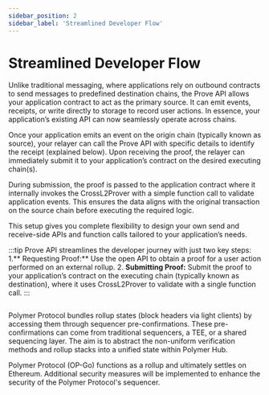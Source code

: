 ```yaml
---
sidebar_position: 2
sidebar_label: 'Streamlined Developer Flow'
---
```


# Streamlined Developer Flow
Unlike traditional messaging, where applications rely on outbound contracts to send messages to predefined destination chains, the Prove API allows your application contract to act as the primary source. It can emit events, receipts, or write directly to storage to record user actions. In essence, your application’s existing API can now seamlessly operate across chains.

Once your application emits an event on the origin chain (typically known as source), your relayer can call the Prove API with specific details to identify the receipt (explained below). Upon receiving the proof, the relayer can immediately submit it to your application’s contract on the desired executing chain(s).

During submission, the proof is passed to the application contract where it internally invokes the CrossL2Prover with a simple function call to validate application events. This ensures the data aligns with the original transaction on the source chain before executing the required logic.

This setup gives you complete flexibility to design your own send and receive-side APIs and function calls tailored to your application’s needs.

:::tip Prove API streamlines the developer journey with just two key steps:
1.** Requesting Proof:** Use the open API to obtain a proof for a user action performed on an external rollup.
2. **Submitting Proof:** Submit the proof to your application’s contract on the executing chain (typically known as destination), where it uses CrossL2Prover to validate with a single function call.
:::

<Image>

Polymer Protocol bundles rollup states (block headers via light clients) by accessing them through sequencer pre-confirmations. These pre-confirmations can come from traditional sequencers, a TEE, or a shared sequencing layer. The aim is to abstract the non-uniform verification methods and rollup stacks into a unified state within Polymer Hub. 

Polymer Protocol (OP-Go) functions as a rollup and ultimately settles on Ethereum. Additional security measures will be implemented to enhance the security of the Polymer Protocol's sequencer.
